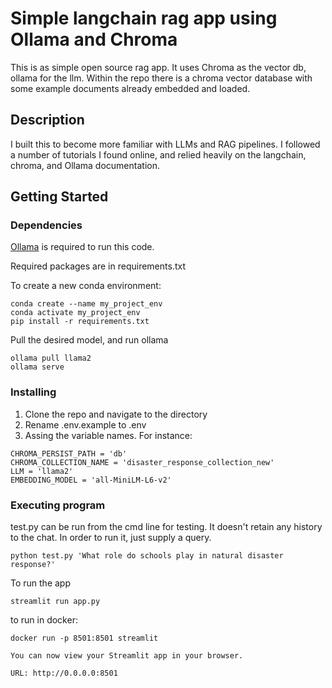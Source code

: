 # Simple langchain rag app using Ollama and Chroma

This is as simple open source rag app. It uses Chroma as the vector db, ollama for the llm. Within the repo there is a chroma vector database with some example documents already embedded and loaded. 

## Description

I built this to become more familiar with LLMs and RAG pipelines. I followed a number of tutorials I found online, and relied heavily on the langchain, chroma, and Ollama documentation. 

## Getting Started


### Dependencies

[Ollama](https://ollama.com/) is required to run this code. 

Required packages are in requirements.txt

To create a new conda environment:
```
conda create --name my_project_env
conda activate my_project_env
pip install -r requirements.txt
```

Pull the desired model, and run ollama
```
ollama pull llama2
ollama serve
```

### Installing

1. Clone the repo and navigate to the directory
2. Rename .env.example to .env
3. Assing the variable names. For instance:

```
CHROMA_PERSIST_PATH = 'db'
CHROMA_COLLECTION_NAME = 'disaster_response_collection_new'
LLM = 'llama2'
EMBEDDING_MODEL = 'all-MiniLM-L6-v2'
```

### Executing program

test.py can be run from the cmd line for testing. It doesn't retain any history to the chat. In order to run it, just supply a query. 

```
python test.py 'What role do schools play in natural disaster response?'
```

To run the app
```
streamlit run app.py
```

to run in docker:

```
docker run -p 8501:8501 streamlit

You can now view your Streamlit app in your browser.

URL: http://0.0.0.0:8501
```